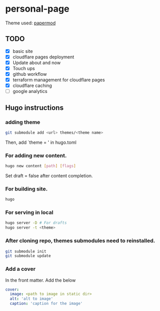 # personal-page

Theme used: [papermod](https://github.com/adityatelange/hugo-PaperMod)

## TODO

- [x]  basic site
- [x]  cloudflare pages deployment
- [x]  Update about and now
- [x]  Touch ups
- [x]  github workflow
- [x]  terraform management for cloudflare pages
- [x]  cloudflare caching
- [ ]  google analytics

## Hugo instructions

### adding theme

```bash
git submodule add <url> themes/<theme name>
```

Then, add `theme = <theme name>' in hugo.toml

### For adding new content.

```bash
hugo new content [path] [flags]
```

Set draft = false after content completion.

### For building site.

```bash
hugo
```

### For serving in local

```bash
hugo server -D # For drafts
hugo server -t <theme>
```

### After cloning repo, themes submodules need to reinstalled.

```bash
git submodule init
git submodule update
```

### Add a cover

In the front matter. Add the below

```yaml
cover:
  image: <path to image in static dir>
  alt: 'alt to image'
  caption: 'caption for the image'
```

